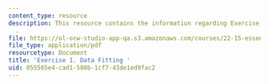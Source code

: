 ```yaml
---
content_type: resource
description: This resource contains the information regarding Exercise 1. Data Fitting
  .
file: https://ol-ocw-studio-app-qa.s3.amazonaws.com/courses/22-15-essential-numerical-methods-fall-2014/055565e4cad1580b1cf743de1ed9fac2_MIT22_15F14_ex01.pdf
file_type: application/pdf
resourcetype: Document
title: 'Exercise 1. Data Fitting '
uid: 055565e4-cad1-580b-1cf7-43de1ed9fac2
---
```

